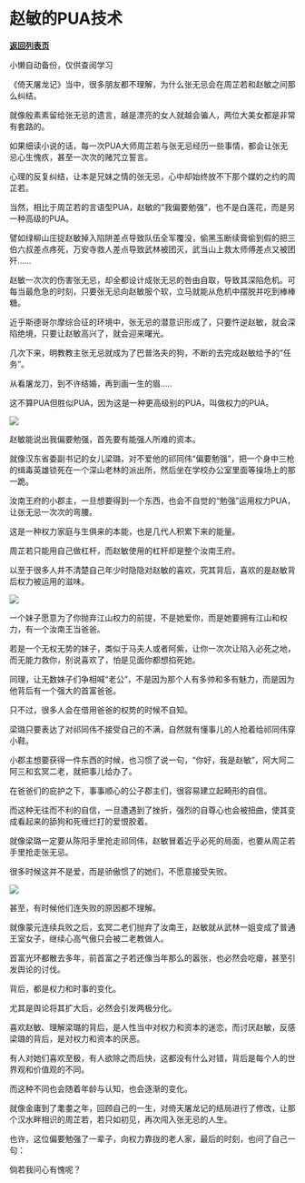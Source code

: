 # 赵敏的PUA技术

[**返回列表页**](/gzh/政事堂2019)

小懒自动备份，仅供查阅学习

《倚天屠龙记》当中，很多朋友都不理解，为什么张无忌会在周芷若和赵敏之间那么纠结。

  

就像殷素素留给张无忌的遗言，越是漂亮的女人就越会骗人，两位大美女都是非常有套路的。  

  

如果细读小说的话，每一次PUA大师周芷若与张无忌经历一些事情，都会让张无忌心生愧疚，甚至一次次的赌咒立誓言。

  

心理的反复纠结，让本是兄妹之情的张无忌，心中却始终放不下那个媒妁之约的周芷若。

  

当然，相比于周芷若的言语型PUA，赵敏的“我偏要勉强”，也不是白莲花，而是另一种高级的PUA。

  

譬如绿柳山庄捉赵敏掉入陷阱差点导致队伍全军覆没，偷黑玉断续膏偷到假的把三伯六叔差点疼死，万安寺救人差点导致武林被团灭，武当山上救太师傅差点又被团歼......  

  

赵敏一次次的伤害张无忌，却全都设计成张无忌的咎由自取，导致其深陷危机。可每当最危急的时刻，只要张无忌向赵敏服个软，立马就能从危机中摆脱并吃到棒棒糖。

  

近乎斯德哥尔摩综合征的环境中，张无忌的潜意识形成了，只要忤逆赵敏，就会深陷绝境，只要让赵敏高兴了，就会迎来曙光。  

  

几次下来，明教教主张无忌就成为了巴普洛夫的狗，不断的去完成赵敏给予的“任务”。

  

从看屠龙刀，到不许结婚，再到画一生的眉.....

  

这不算PUA但胜似PUA，因为这是一种更高级别的PUA，叫做权力的PUA。

  

![](https://mmbiz.qpic.cn/mmbiz_png/aqTBdq6cWGceD2N15j2N9ibCNqg2PnKFXq0j9drvibZIboejCvd2cmz8HMd46W6CDYU1L9oyrJZAeI7AAvxbxIrQ/640?wx_fmt=png)

  

赵敏能说出我偏要勉强，首先要有能强人所难的资本。  

  

就像汉东省委副书记的女儿梁璐，对不爱他的祁同伟“偏要勉强”，把一个身中三枪的缉毒英雄锁死在一个深山老林的派出所，然后坐在学校办公室里面等操场上的那一跪。

  

汝南王府的小郡主，一旦想要得到一个东西，也会不自觉的“勉强”运用权力PUA，让张无忌一次次的弯腰。

  

这是一种权力家庭与生俱来的本能，也是几代人积累下来的能量。

  

周芷若只能用自己做杠杆，而赵敏使用的杠杆却是整个汝南王府。  

  

以至于很多人并不清楚自己年少时隐隐对赵敏的喜欢，究其背后，喜欢的是赵敏背后权力被运用的滋味。

  

![](https://mmbiz.qpic.cn/mmbiz_jpg/aqTBdq6cWGceD2N15j2N9ibCNqg2PnKFXczVgoQpnSDy20RdSJiblAPQoNgeBiaRBahndPA6jGXt1LO3nOovRG6oA/640?wx_fmt=jpeg)

  

一个妹子愿意为了你抛弃江山权力的前提，不是她爱你，而是她要拥有江山和权力，有一个汝南王当爸爸。

  

若是一个无权无势的妹子，类似于马夫人或者阿紫，让你一次次让陷入必死之地，而无能力救你，别说喜欢了，怕是见面你都想掐死她。  

  

同理，让无数妹子们争相喊“老公”，不是因为那个人有多帅和多有魅力，而是因为他背后有一个强大的首富爸爸。  

  

只不过，很多人会在借用爸爸的权势的时候不自知。

  

梁璐只要表达了对祁同伟不接受自己的不满，自然就有懂事儿的人抢着给祁同伟穿小鞋。

  

小郡主想要获得一件东西的时候，也习惯了说一句，“你好，我是赵敏”，阿大阿二阿三和玄冥二老，就把事儿给办了。

  

在爸爸们的庇护之下，事事顺心的公子郡主们，很容易建立起畸形的自信。  

  

而这种无往而不利的自信，一旦遭遇到了挫折，强烈的自尊心也会被扭曲，使其变成看起来的舔狗和死缠烂打的爱恨胶着。

  

就像梁璐一定要从陈阳手里抢走祁同伟，赵敏冒着近乎必死的局面，也要从周芷若手里抢走张无忌。

  

很多时候这并不是爱，而是骄傲惯了的她们，不愿意接受失败。

  

![](https://mmbiz.qpic.cn/mmbiz_jpg/aqTBdq6cWGceD2N15j2N9ibCNqg2PnKFXUeVQOCK4AribypmMtRpocLiaH8qs6yDbCHMPmlVYssdKMRuAVCCTHomw/640?wx_fmt=jpeg)

  

甚至，有时候他们连失败的原因都不理解。  

  

就像蒙元连续兵败之后，玄冥二老们抛弃了汝南王，赵敏就从武林一姐变成了普通王室女子，继续心高气傲只会被二老教做人。

  

首富光环都散去多年，前首富之子若还像当年那么的嚣张，也必然会吃瘪，甚至引发舆论的讨伐。

  

背后，都是权力和时事的变化。  

  

尤其是舆论将其扩大后，必然会引发两极分化。

  

喜欢赵敏、理解梁璐的背后，是人性当中对权力和资本的迷恋，而讨厌赵敏，反感梁璐的背后，是对权力和资本的厌恶。  

  

有人对她们喜欢至极，有人欲除之而后快，这都没有什么对错，背后是每个人的世界观和价值观的不同。

  

而这种不同也会随着年龄与认知，也会逐渐的变化。  

  

就像金庸到了耄耋之年，回顾自己的一生，对倚天屠龙记的结局进行了修改，让那个汉水畔相识的周芷若，若只如初见，再次闯入张无忌的人生。

  

也许，这位偏要勉强了一辈子，向权力靠拢的老人家，最后的时刻，也问了自己一句：

  

倘若我问心有愧呢？

  

